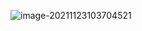 ![image-20211123103704521](https://gitee.com/er-huomeng/l-img/raw/master/image-20211123103704521.png)